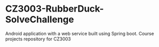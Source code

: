 # CZ3003-RubberDuck-SolveChallenge
Android application with a web service built using Spring boot. Course projects repository for CZ3003
